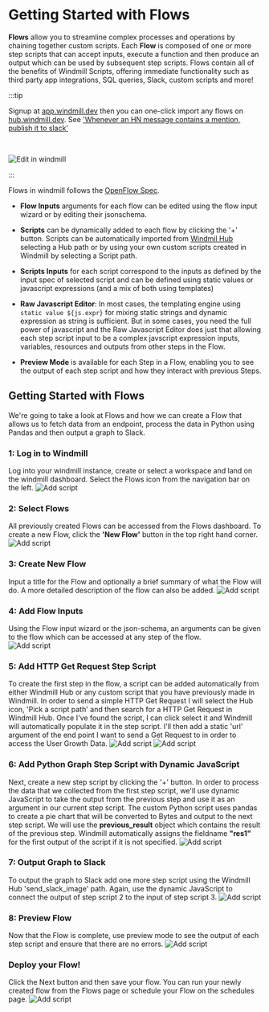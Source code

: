 # Getting Started with Flows

**Flows** allow you to streamline complex processes and operations by chaining
together custom scripts. Each **Flow** is composed of one or more step scripts
that can accept inputs, execute a function and then produce an output which can
be used by subsequent step scripts. Flows contain all of the benefits of
Windmill Scripts, offering immediate functionality such as third party app
integrations, SQL queries, Slack, custom scripts and more!

:::tip

Signup at [app.windmill.dev](https://app.windmill.dev) then you can one-click
import any flows on [hub.windmill.dev](https://hub.windmill.dev). See
['Whenever an HN message contains a mention, publish it to slack'](https://hub.windmill.dev/flows/13/whenever-an-hn-message-contains-a-mention%2C-publish-it-to-slack)

<br/>

![Edit in windmill](./assets/edit_in_windmill.png)

:::

Flows in windmill follows the [OpenFlow Spec](/docs/openflow).

- **Flow Inputs** arguments for each flow can be edited using the flow input
  wizard or by editing their jsonschema.

- **Scripts** can be dynamically added to each flow by clicking the '+' button.
  Scripts can be automatically imported from
  [Windmil Hub](https://hub.windmill.dev/) selecting a Hub path or by using your
  own custom scripts created in Windmill by selecting a Script path.

- **Scripts Inputs** for each script correspond to the inputs as defined by the
  input spec of selected script and can be defined using static values or
  javascript expressions (and a mix of both using templates)

- **Raw Javascript Editor**: In most cases, the templating engine using
  `static value ${js.expr}` for mixing static strings and dynamic expression as
  string is sufficient. But in some cases, you need the full power of javascript
  and the Raw Javascript Editor does just that allowing each step script input
  to be a complex javscript expression inputs, variables, resources and outputs
  from other steps in the Flow.

- **Preview Mode** is available for each Step in a Flow, enabling you to see the
  output of each step script and how they interact with previous Steps.

## Getting Started with Flows

We're going to take a look at Flows and how we can create a Flow that allows us
to fetch data from an endpoint, process the data in Python using Pandas and then
output a graph to Slack.

### 1: Log in to Windmill

Log into your windmill instance, create or select a workspace and land on the
windmill dashboard. Select the Flows icon from the navigation bar on the left.
![Add script](./assets/flows/dashboard.png)

### 2: Select Flows

All previously created Flows can be accessed from the Flows dashboard. To create
a new Flow, click the **'New Flow'** button in the top right hand corner.
![Add script](./assets/flows/flow-dashboard.png)

### 3: Create New Flow

Input a title for the Flow and optionally a brief summary of what the Flow will
do. A more detailed description of the flow can also be added.
![Add script](./assets/flows/flow-metadata.png)

### 4: Add Flow Inputs

Using the Flow input wizard or the json-schema, an arguments can be given to the
flow which can be accessed at any step of the flow.\
![Add script](./assets/flows/flow-input.png)

### 5: Add HTTP Get Request Step Script

To create the first step in the flow, a script can be added automatically from
either Windmill Hub or any custom script that you have previously made in
Windmill. In order to send a simple HTTP Get Request I will select the Hub icon,
'Pick a script path' and then search for a HTTP Get Request in Windmill Hub.
Once I've found the script, I can click select it and Windmill will
automatically populate it in the step script. I'll then add a static 'url'
argument of the end point I want to send a Get Request to in order to access the
User Growth Data. ![Add script](./assets/flows/search-hub-script.png)
![Add script](./assets/flows/flow-step1.png)

### 6: Add Python Graph Step Script with Dynamic JavaScript

Next, create a new step script by clicking the '+' button. In order to process
the data that we collected from the first step script, we'll use dynamic
JavaScript to take the output from the previous step and use it as an argument
in our current step script. The custom Python script uses pandas to create a pie
chart that will be converted to Bytes and output to the next step script. We
will use the **previous_result** object which contains the result of the
previous step. Windmill automatically assigns the fieldname **"res1"** for the
first output of the script if it is not specified.
![Add script](./assets/flows/flow-step2.png)

### 7: Output Graph to Slack

To output the graph to Slack add one more step script using the Windmill Hub
'send_slack_image' path. Again, use the dynamic JavaScript to connect the output
of step script 2 to the input of step script 3.
![Add script](./assets/flows/flow-step3.png)

### 8: Preview Flow

Now that the Flow is complete, use preview mode to see the output of each step
script and ensure that there are no errors.
![Add script](./assets/flows/flow-preview.png)

### Deploy your Flow!

Click the Next button and then save your flow. You can run your newly created
flow from the Flows page or schedule your Flow on the schedules page.
![Add script](./assets/flows/slack-output.png)
